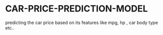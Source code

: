 # CAR-PRICE-PREDICTION-MODEL
predicting the car price based on its features like mpg, hp , car body type etc..
